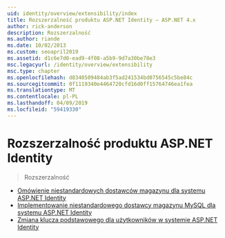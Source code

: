 ```yaml
---
uid: identity/overview/extensibility/index
title: Rozszerzalność produktu ASP.NET Identity — ASP.NET 4.x
author: rick-anderson
description: Rozszerzalność
ms.author: riande
ms.date: 10/02/2013
ms.custom: seoapril2019
ms.assetid: d1c6e7d0-ead9-4f08-a5b9-9d7a30be78e3
msc.legacyurl: /identity/overview/extensibility
msc.type: chapter
ms.openlocfilehash: d8340509484ab3f5ad241534bd0756545c5be84c
ms.sourcegitcommit: 0f1119340e4464720cfd16d0ff15764746ea1fea
ms.translationtype: MT
ms.contentlocale: pl-PL
ms.lasthandoff: 04/09/2019
ms.locfileid: "59419330"
---
```

# <a name="aspnet-identity-extensibility"></a>Rozszerzalność produktu ASP.NET Identity

> Rozszerzalność


- [Omówienie niestandardowych dostawców magazynu dla systemu ASP.NET Identity](overview-of-custom-storage-providers-for-aspnet-identity.md)
- [Implementowanie niestandardowego dostawcy magazynu MySQL dla systemu ASP.NET Identity](implementing-a-custom-mysql-aspnet-identity-storage-provider.md)
- [Zmiana klucza podstawowego dla użytkowników w systemie ASP.NET Identity](change-primary-key-for-users-in-aspnet-identity.md)
